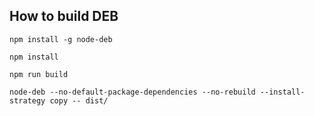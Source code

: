 How to build DEB
----

`npm install -g node-deb`

`npm install`

`npm run build`

`node-deb --no-default-package-dependencies --no-rebuild --install-strategy copy -- dist/`
